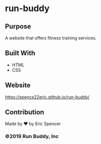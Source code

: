 # run-buddy

## Purpose
A website that offers fitness training services.

## Built With
* HTML
* CSS

## Website
https://spence22eric.github.io/run-buddy/

## Contribution
Made by ❤️ by Eric Spencer

### ©️2019 Run Buddy, Inc
